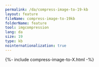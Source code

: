 ```yaml
---
permalink: /da/compress-image-to-19-kb
layout: feature
fileName: compress-image-to-19kb
folderName: feature
tool: imgcompression
lang: da
size: 19
type: kb
nointernationalization: true
---
```

{%- include compress-image-to-X.html -%}       
